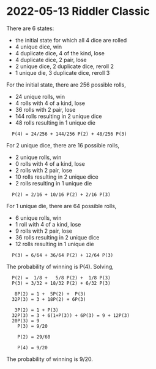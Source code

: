 2022-05-13 Riddler Classic
==========================
There are 6 states:
* the initial state for which all 4 dice are rolled
* 4 unique dice, win
* 4 duplicate dice, 4 of the kind, lose
* 4 duplicate dice, 2 pair, lose
* 2 unique dice, 2 duplicate dice, reroll 2
* 1 unique die, 3 duplicate dice, reroll 3

For the initial state, there are 256 possible rolls,
* 24 unique rolls, win
* 4 rolls with 4 of a kind, lose
* 36 rolls with 2 pair, lose
* 144 rolls resulting in 2 unique dice
* 48 rolls resulting in 1 unique die
```
  P(4) = 24/256 + 144/256 P(2) + 48/256 P(3)
```

For 2 unique dice, there are 16 possible rolls,
* 2 unique rolls, win
* 0 rolls with 4 of a kind, lose
* 2 rolls with 2 pair, lose
* 10 rolls resulting in 2 unique dice
* 2 rolls resulting in 1 unique die
```
  P(2) = 2/16 + 10/16 P(2) + 2/16 P(3)
```

For 1 unique die, there are 64 possible rolls,
* 6 unique rolls, win
* 1 roll with 4 of a kind, lose
* 9 rolls with 2 pair, lose
* 36 rolls resulting in 2 unique dice
* 12 rolls resulting in 1 unique die
```
  P(3) = 6/64 + 36/64 P(2) + 12/64 P(3)
```

The probability of winning is P(4).  Solving,
```
  P(2) =  1/8 +   5/8 P(2) +  1/8 P(3)
  P(3) = 3/32 + 18/32 P(2) + 6/32 P(3)

   8P(2) = 1 +  5P(2) +  P(3)
  32P(3) = 3 + 18P(2) + 6P(3)

   3P(2) = 1 + P(3)
  32P(3) = 3 + 6(1+P(3)) + 6P(3) = 9 + 12P(3)
  20P(3) = 9
    P(3) = 9/20

    P(2) = 29/60

    P(4) = 9/20
```

The probability of winning is 9/20.
